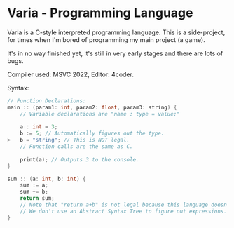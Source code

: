 # Varia - Programming Language

Varia is a C-style interpreted programming language.
This is a side-project, for times when I'm bored of
programming my main project (a game).

It's in no way finished yet, it's still in very
early stages and there are lots of bugs.

Compiler used: MSVC 2022, Editor: 4coder.

Syntax:
```c
// Function Declarations:
main :: (param1: int, param2: float, param3: string) {
    // Variable declarations are "name : type = value;"
    
    a : int = 3;
    b := 5; // Automatically figures out the type.
>   b = "string"; // This is NOT legal.
    // Function calls are the same as C.
    
    print(a); // Outputs 3 to the console.
}

sum :: (a: int, b: int) {
    sum := a;
    sum += b;
    return sum;
    // Note that "return a+b" is not legal because this language doesn't support expressions.
    // We don't use an Abstract Syntax Tree to figure out expressions.
}
  
```